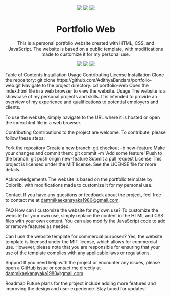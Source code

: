 <p align="center">
  <img src="https://img.shields.io/badge/Made%20with-HTML-orange.svg" />
  <img src="https://img.shields.io/badge/Made%20with-CSS-blue.svg" />
  <img src="https://img.shields.io/badge/Made%20with-JavaScript-yellow.svg" />
</p>
<h1 align="center">Portfolio Web</h1>
<p align="center">This is a personal portfolio website created with HTML, CSS, and JavaScript. The website is based on a public template, with modifications made to customize it for my personal use.</p>
<p align="center">
  <img src="https://img.shields.io/badge/version-1.0.0-brightgreen.svg" />
  <img src="https://img.shields.io/badge/dependencies-up%20to%20date-brightgreen.svg" />
  <img src="https://img.shields.io/badge/license-MIT-blue.svg" />
</p>
Table of Contents
Installation
Usage
Contributing
License
Installation
Clone the repository: git clone https://github.com/AdithyaBandara/portfolio-web.git
Navigate to the project directory: cd portfolio-web
Open the index.html file in a web browser to view the website.
Usage
The website is a showcase of my personal projects and skills. It is intended to provide an overview of my experience and qualifications to potential employers and clients.

To use the website, simply navigate to the URL where it is hosted or open the index.html file in a web browser.

Contributing
Contributions to the project are welcome. To contribute, please follow these steps:

Fork the repository
Create a new branch: git checkout -b new-feature
Make your changes and commit them: git commit -m 'Add some feature'
Push to the branch: git push origin new-feature
Submit a pull request
License
This project is licensed under the MIT license. See the LICENSE file for more details.

Acknowledgements
The website is based on the portfolio template by Colorlib, with modifications made to customize it for my personal use.

Contact
If you have any questions or feedback about the project, feel free to contact me at dammikaekanayaka1980@gmail.com.

FAQ
How can I customize the website for my own use?
To customize the website for your own use, simply replace the content in the HTML and CSS files with your own content. You can also modify the JavaScript code to add or remove features as needed.

Can I use the website template for commercial purposes?
Yes, the website template is licensed under the MIT license, which allows for commercial use. However, please note that you are responsible for ensuring that your use of the template complies with any applicable laws or regulations.

Support
If you need help with the project or encounter any issues, please open a GitHub issue or contact me directly at dammikaekanayaka1980@gmail.com.

Roadmap
Future plans for the project include adding more features and improving the design and user experience. Stay tuned for updates!
